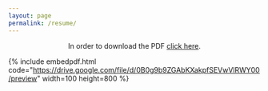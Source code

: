 ```yaml
---
layout: page
permalink: /resume/
---
```


<p align="center">In order to download the PDF <a href="https://mayankm96.github.io/documents/Mayank_CV.pdf" target="_blank">click here</a>.</p>

{% include embedpdf.html code="https://drive.google.com/file/d/0B0g9b9ZGAbKXakpfSEVwVlRWY00/preview" width=100 height=800 %}